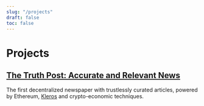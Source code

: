 ```yaml
---
slug: "/projects"
draft: false
toc: false
---
```


# Projects

## [The Truth Post: Accurate and Relevant News](/projects/the-truth-post)

The first decentralized newspaper with trustlessly curated articles, powered by Ethereum, [Kleros](https://kleros.io) and crypto-economic
techniques.
